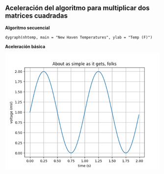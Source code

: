 ## Aceleración del algoritmo para multiplicar dos matrices cuadradas

**Algoritmo secuencial**
```{r, fig.width=6, fig.height=2.5}
dygraph(nhtemp, main = "New Haven Temperatures", ylab = "Temp (F)") 
```
**Aceleración básica**

![](images/plot1.png)
